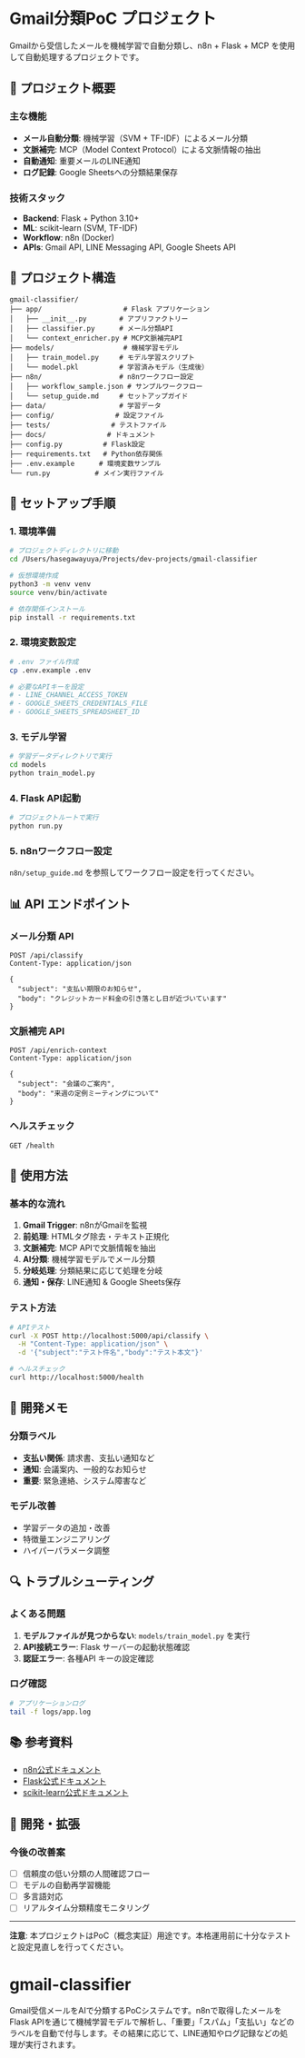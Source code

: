 # Gmail分類PoC プロジェクト

Gmailから受信したメールを機械学習で自動分類し、n8n + Flask + MCP を使用して自動処理するプロジェクトです。

## 🎯 プロジェクト概要

### 主な機能
- **メール自動分類**: 機械学習（SVM + TF-IDF）によるメール分類
- **文脈補完**: MCP（Model Context Protocol）による文脈情報の抽出
- **自動通知**: 重要メールのLINE通知
- **ログ記録**: Google Sheetsへの分類結果保存

### 技術スタック
- **Backend**: Flask + Python 3.10+
- **ML**: scikit-learn (SVM, TF-IDF)
- **Workflow**: n8n (Docker)
- **APIs**: Gmail API, LINE Messaging API, Google Sheets API

## 📁 プロジェクト構造

```
gmail-classifier/
├── app/                    # Flask アプリケーション
│   ├── __init__.py        # アプリファクトリー
│   ├── classifier.py      # メール分類API
│   └── context_enricher.py # MCP文脈補完API
├── models/                 # 機械学習モデル
│   ├── train_model.py     # モデル学習スクリプト
│   └── model.pkl          # 学習済みモデル（生成後）
├── n8n/                   # n8nワークフロー設定
│   ├── workflow_sample.json # サンプルワークフロー
│   └── setup_guide.md     # セットアップガイド
├── data/                  # 学習データ
├── config/               # 設定ファイル
├── tests/               # テストファイル
├── docs/               # ドキュメント
├── config.py          # Flask設定
├── requirements.txt   # Python依存関係
├── .env.example      # 環境変数サンプル
└── run.py           # メイン実行ファイル
```

## 🚀 セットアップ手順

### 1. 環境準備
```bash
# プロジェクトディレクトリに移動
cd /Users/hasegawayuya/Projects/dev-projects/gmail-classifier

# 仮想環境作成
python3 -m venv venv
source venv/bin/activate

# 依存関係インストール
pip install -r requirements.txt
```

### 2. 環境変数設定
```bash
# .env ファイル作成
cp .env.example .env

# 必要なAPIキーを設定
# - LINE_CHANNEL_ACCESS_TOKEN
# - GOOGLE_SHEETS_CREDENTIALS_FILE
# - GOOGLE_SHEETS_SPREADSHEET_ID
```

### 3. モデル学習
```bash
# 学習データディレクトリで実行
cd models
python train_model.py
```

### 4. Flask API起動
```bash
# プロジェクトルートで実行
python run.py
```

### 5. n8nワークフロー設定
`n8n/setup_guide.md` を参照してワークフロー設定を行ってください。

## 📊 API エンドポイント

### メール分類 API
```
POST /api/classify
Content-Type: application/json

{
  "subject": "支払い期限のお知らせ",
  "body": "クレジットカード料金の引き落とし日が近づいています"
}
```

### 文脈補完 API
```
POST /api/enrich-context
Content-Type: application/json

{
  "subject": "会議のご案内",
  "body": "来週の定例ミーティングについて"
}
```

### ヘルスチェック
```
GET /health
```

## 🔧 使用方法

### 基本的な流れ
1. **Gmail Trigger**: n8nがGmailを監視
2. **前処理**: HTMLタグ除去・テキスト正規化
3. **文脈補完**: MCP APIで文脈情報を抽出
4. **AI分類**: 機械学習モデルでメール分類
5. **分岐処理**: 分類結果に応じて処理を分岐
6. **通知・保存**: LINE通知 & Google Sheets保存

### テスト方法
```bash
# APIテスト
curl -X POST http://localhost:5000/api/classify \
  -H "Content-Type: application/json" \
  -d '{"subject":"テスト件名","body":"テスト本文"}'

# ヘルスチェック
curl http://localhost:5000/health
```

## 📝 開発メモ

### 分類ラベル
- **支払い関係**: 請求書、支払い通知など
- **通知**: 会議案内、一般的なお知らせ
- **重要**: 緊急連絡、システム障害など

### モデル改善
- 学習データの追加・改善
- 特徴量エンジニアリング
- ハイパーパラメータ調整

## 🔍 トラブルシューティング

### よくある問題
1. **モデルファイルが見つからない**: `models/train_model.py` を実行
2. **API接続エラー**: Flask サーバーの起動状態確認
3. **認証エラー**: 各種API キーの設定確認

### ログ確認
```bash
# アプリケーションログ
tail -f logs/app.log
```

## 📚 参考資料

- [n8n公式ドキュメント](https://docs.n8n.io/)
- [Flask公式ドキュメント](https://flask.palletsprojects.com/)
- [scikit-learn公式ドキュメント](https://scikit-learn.org/)

## 🤝 開発・拡張

### 今後の改善案
- [ ] 信頼度の低い分類の人間確認フロー
- [ ] モデルの自動再学習機能
- [ ] 多言語対応
- [ ] リアルタイム分類精度モニタリング

---

**注意**: 本プロジェクトはPoC（概念実証）用途です。本格運用前に十分なテストと設定見直しを行ってください。

# gmail-classifier
Gmail受信メールをAIで分類するPoCシステムです。n8nで取得したメールをFlask APIを通じて機械学習モデルで解析し、「重要」「スパム」「支払い」などのラベルを自動で付与します。その結果に応じて、LINE通知やログ記録などの処理が実行されます。

